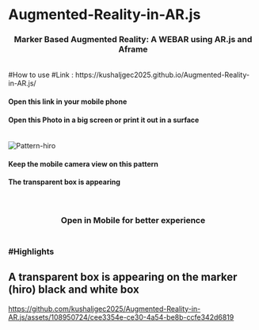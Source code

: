 # Augmented-Reality-in-AR.js
<h3 align="center">Marker Based Augmented Reality: A WEBAR using AR.js and Aframe</h3>
<br>
#How to use
#Link : https://kushaljgec2025.github.io/Augmented-Reality-in-AR.js/
<br> 
<h4>Open this link in your mobile phone </h4>
<h4>Open this Photo in a big screen or print it out in a surface </h4>

<br>![Pattern-hiro](https://github.com/kushaljgec2025/Augmented-Reality-in-AR.js/assets/108950724/ff739f4b-ba7a-46d5-bfc6-2a206338f495|width=100)


<h4>Keep the mobile camera view on this pattern </h4>
<h4>The transparent box is appearing </h4>
<br>
<h3 align="center"> Open in Mobile for better experience <h3>
<br>
#Highlights
<h2>A transparent box is appearing on the marker (hiro) black and white box </h2>

https://github.com/kushaljgec2025/Augmented-Reality-in-AR.js/assets/108950724/cee3354e-ce30-4a54-be8b-ccfe342d6819

